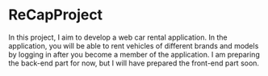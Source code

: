 # ReCapProject

In this project, I aim to develop a web car rental application. In the application, you will be able to rent vehicles of different brands and models by logging in after you become a member of the application. I am preparing the back-end part for now, but I will have prepared the front-end part soon.

